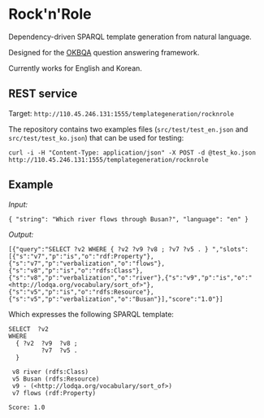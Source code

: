# Rock'n'Role

Dependency-driven SPARQL template generation from natural language.

Designed for the [OKBQA](http://www.okbqa.org) question answering framework.

Currently works for English and Korean.

## REST service

Target: `http://110.45.246.131:1555/templategeneration/rocknrole`

The repository contains two examples files (`src/test/test_en.json` and `src/test/test_ko.json`) that can be used for testing:

```
curl -i -H "Content-Type: application/json" -X POST -d @test_ko.json http://110.45.246.131:1555/templategeneration/rocknrole
```

## Example

_Input:_

```
{ "string": "Which river flows through Busan?", "language": "en" }
```

_Output:_

```
[{"query":"SELECT ?v2 WHERE { ?v2 ?v9 ?v8 ; ?v7 ?v5 . } ","slots":[{"s":"v7","p":"is","o":"rdf:Property"},{"s":"v7","p":"verbalization","o":"flows"},{"s":"v8","p":"is","o":"rdfs:Class"},{"s":"v8","p":"verbalization","o":"river"},{"s":"v9","p":"is","o":"<http://lodqa.org/vocabulary/sort_of>"},{"s":"v5","p":"is","o":"rdfs:Resource"},{"s":"v5","p":"verbalization","o":"Busan"}],"score":"1.0"}]
```

Which expresses the following SPARQL template:

```
SELECT  ?v2
WHERE
  { ?v2  ?v9  ?v8 ;
         ?v7  ?v5 .
  }

 v8 river (rdfs:Class)
 v5 Busan (rdfs:Resource)
 v9 - (<http://lodqa.org/vocabulary/sort_of>)
 v7 flows (rdf:Property)

Score: 1.0
```
